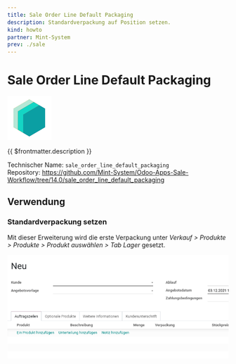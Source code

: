 ```yaml
---
title: Sale Order Line Default Packaging
description: Standardverpackung auf Position setzen.
kind: howto
partner: Mint-System
prev: ./sale
---
```

# Sale Order Line Default Packaging
![icon_oms_box](attachments/icons_odoo_mint_system.png)

{{ $frontmatter.description }}

Technischer Name: `sale_order_line_default_packaging`\
Repository: <https://github.com/Mint-System/Odoo-Apps-Sale-Workflow/tree/14.0/sale_order_line_default_packaging>

## Verwendung

### Standardverpackung setzen

Mit dieser Erweiterung wird die erste Verpackung unter *Verkauf > Produkte > Produkte > Produkt auswählen > Tab	Lager* gesetzt.

![Sale Order Line Default Packaging](attachments/Sale%20Order%20Line%20Default%20Packaging.gif)
